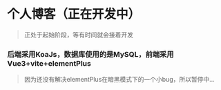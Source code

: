 # 个人博客（正在开发中）
> 正处于起始阶段，等有时间就会接着开发
### 后端采用KoaJs，数据库使用的是MySQL，前端采用Vue3+vite+elementPlus
> 因为还没有解决elementPlus在暗黑模式下的一个小bug，所以暂停中...
